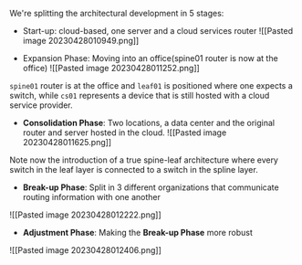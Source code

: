
We're splitting the architectural development in 5 stages:

- Start-up: cloud-based, one server and a cloud services router
![[Pasted image 20230428010949.png]]

- Expansion Phase: Moving into an office(spine01 router is now at the office)
![[Pasted image 20230428011252.png]]

`spine01` router is at the office and `leaf01` is positioned where one expects a switch, while `cs01` represents a device that is still hosted with a cloud service provider.

- **Consolidation Phase**: Two locations, a data center and the original router and server hosted in the cloud.
![[Pasted image 20230428011625.png]]

Note now the introduction of a true spine-leaf architecture where every switch in the leaf layer is connected to a switch in the spline layer.

- **Break-up Phase**: Split in 3 different organizations that communicate routing information with one another

![[Pasted image 20230428012222.png]]


- **Adjustment Phase**: Making the **Break-up Phase** more robust

![[Pasted image 20230428012406.png]]